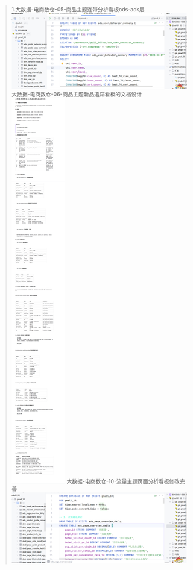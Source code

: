 >1.大数据-电商数仓-05-商品主题连带分析看板ods-ads层
> ![img.png](img.png)
> 大数据-电商数仓-06-商品主题新品追踪看板的文档设计
> ![img_1.png](img_1.png)
> 大数据-电商数仓-10-流量主题页面分析看板修改完善
> ![img_2.png](img_2.png)
